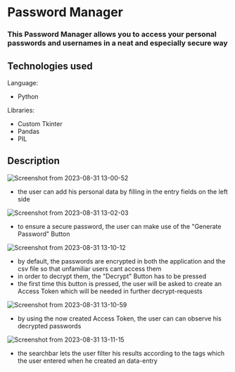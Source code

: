 # Password Manager
### This Password Manager allows you to access your personal passwords and usernames in a neat and especially secure way

## Technologies used
Language:
- Python


Libraries:
- Custom Tkinter
- Pandas
- PIL


## Description

![Screenshot from 2023-08-31 13-00-52](https://github.com/Stamp1t/password-manager/assets/132808663/06c0cb0d-bc27-4020-b03b-5d37324011b8)
- the user can add his personal data by filling in the entry fields on the left side


![Screenshot from 2023-08-31 13-02-03](https://github.com/Stamp1t/password-manager/assets/132808663/1a52790b-115f-4d67-ae4e-24e7225ae043)
- to ensure a secure password, the user can make use of the "Generate Password" Button


 ![Screenshot from 2023-08-31 13-10-12](https://github.com/Stamp1t/password-manager/assets/132808663/c3ad342d-a061-4bd4-8ae5-ff90724d0095)
- by default, the passwords are encrypted in both the application and the csv file so that unfamiliar users cant access them
- in order to decrypt them, the "Decrypt" Button has to be pressed
- the first time this button is pressed, the user will be asked to create an Access Token which will be needed in further decrypt-requests
  
![Screenshot from 2023-08-31 13-10-59](https://github.com/Stamp1t/password-manager/assets/132808663/3230ae31-c86c-47b6-9c39-900352f31f8e)
- by using the now created Access Token, the user can can observe his decrypted passwords

![Screenshot from 2023-08-31 13-11-15](https://github.com/Stamp1t/password-manager/assets/132808663/2cb104e0-1168-440a-b3c3-8ef60a84093c)
- the searchbar lets the user filter his results according to the tags which the user entered when he created an data-entry
